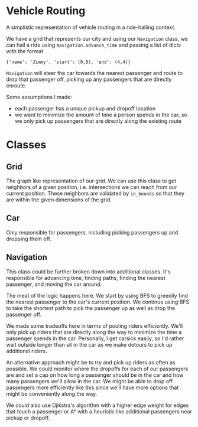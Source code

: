 # Vehicle Routing
A simplistic representation of vehicle routing in a ride-hailing context.

We have a grid that represents our city and using our `Navigation` class, we can hail a ride using `Navigation.advance_time` and passing a list of dicts with the format
```
{'name': 'Jimmy', 'start': (0,0), 'end': (4,4)}
```
`Navigation` will steer the car towards the nearest passenger and route to drop that passenger off, picking up any passengers that are directly enroute.

Some assumptions I made:
  - each passenger has a unique pickup and dropoff location
  - we want to minimize the amount of time a person spends in the car, so we
  only pick up passengers that are directly along the existing route

# Classes

## Grid
The graph like representation of our grid. We can use this class to get neighbors
of a given position, i.e. intersections we can reach from our current position.
These neighbors are validated by `in_bounds` so that they are within the given
dimensions of the grid.

## Car
Only responsible for passengers, including picking passengers up and dropping them off.

## Navigation
This class could be further broken down into additional classes.
It's responsible for advancing time, finding paths, finding the nearest passenger,
and moving the car around.

The meat of the logic happens here. We start by using BFS to greedily find the nearest
passenger to the car's current position. We continue using BFS to take the shortest path to pick the passenger up as well as drop the passenger off.

We made some tradeoffs here in terms of pooling riders efficiently. We'll only pick
up riders that are directly along the way to minimize the time a passenger spends
in the car. Personally, I get carsick easily, so I'd rather wait outside longer than
sit in the car as we make detours to pick up additional riders.

An alternative approach might be to try and pick up riders as often as possible.
We could monitor where the dropoffs for each of our passengers are and set a cap
on how long a passenger should be in the car and how many passengers we'll allow in the car.
We might be able to drop off passengers more efficiently like this since we'll have more options that might be conveniently along the way.

We could also use Djikstra's algorithm with a higher edge weight for edges that touch a passenger or A* with a heuristic like additional passengers near pickup or dropoff.
